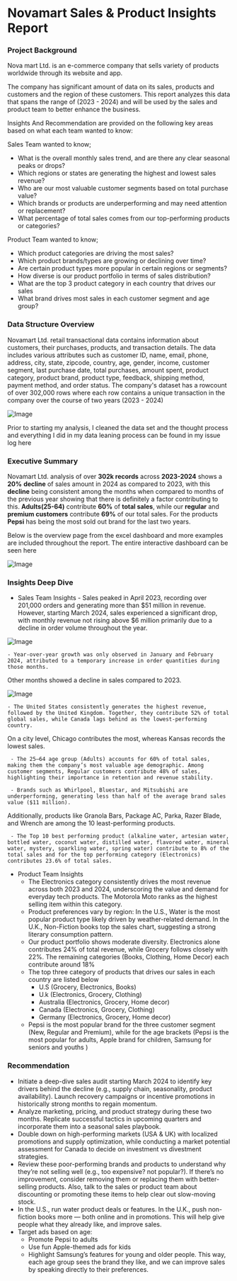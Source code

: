 # Novamart Sales & Product Insights Report
### Project Background
Nova mart Ltd. is an e-commerce company that sells variety of products worldwide through its website and app.

The company has significant amount of data on its sales, products and customers and the region of these customers. This report analyzes this data that spans the range of (2023 - 2024) and will be used by the sales and product team to better enhance the business.

Insights And Recommendation are provided on the following key areas based on what each team wanted to know:

 Sales Team wanted to know;
  - What is the overall monthly sales trend, and are there any clear seasonal peaks or drops?
  - Which regions or states are generating the highest and lowest sales revenue?
  - Who are our most valuable customer segments based on total purchase value?
  - Which brands or products are underperforming and may need attention or replacement?
  - What percentage of total sales comes from our top-performing products or categories?

 Product Team wanted to know;
  - Which product categories are driving the most sales?
  - Which product brands/types are growing or declining over time?
  - Are certain product types more popular in certain regions or segments?
  - How diverse is our product portfolio in terms of sales distribution?
  - What are the top 3 product category in each country that drives our sales
  - What brand drives most sales in each customer segment and age group? 

### Data Structure Overview
  Novamart Ltd. retail transactional data contains information about customers, their purchases, products, and transaction details. The data includes various attributes such as customer ID, name, email, phone, address, city, state, zipcode, country, age, gender, income, customer segment, last purchase date, total purchases, amount spent, product category, product brand, product type, feedback, shipping method, payment method, and order status.
  The company's dataset has a rowcount of over 302,000 rows where each row contains a unique transaction in the company over the course of two years (2023 - 2024)

![Image](https://github.com/user-attachments/assets/c3ad35b3-47f1-4dee-baab-a872e6e9a6c0)

Prior to starting my analysis, I cleaned the data set and the thought process and everything I did in my data leaning process can be found in my issue log here

###   Executive Summary
Novamart Ltd. analysis of over **302k records** across **2023-2024** shows a **20%** **decline** of sales amount in 2024 as compared to 2023, with this **decline** being consistent among the months when compared to months of the previous year showing that there is definitely a factor contributing to this. **Adults(25-64)** contribute **60%** of **total sales**, while our **regular** and **premium customers** contribute **69%** of our total sales.
    For the products **Pepsi** has being the most sold out brand for the last two years. 

Below is the overview page from the excel dashboard and more examples are included throughout the report. The entire interactive dashboard can be seen here

![Image](https://github.com/user-attachments/assets/46e2d404-f796-45dc-b22f-1fe9ff41656b) 

###   Insights Deep Dive
   - Sales Team Insights 
    - Sales peaked in April 2023, recording over 201,000 orders and generating more than $51 million in revenue.
However, starting March 2024, sales experienced a significant drop, with monthly revenue not rising above $6 million primarily due to a decline in order volume throughout the year.

![Image](https://github.com/user-attachments/assets/3aea3d19-638c-4a02-b281-40c79e8e95c3)
     
    - Year-over-year growth was only observed in January and February 2024, attributed to a temporary increase in order quantities during those months.
Other months showed a decline in sales compared to 2023.

![Image](https://github.com/user-attachments/assets/d967ed2a-62de-4b1b-acb0-99dc0e44812e)

    - The United States consistently generates the highest revenue, followed by the United Kingdom. Together, they contribute 52% of total global sales, while Canada lags behind as the lowest-performing country.
On a city level, Chicago contributes the most, whereas Kansas records the lowest sales.

       

     - The 25–64 age group (Adults) accounts for 60% of total sales, making them the company’s most valuable age demographic. Among customer segments, Regular customers contribute 48% of sales, highlighting their importance in retention and revenue stability.
     
     - Brands such as Whirlpool, Bluestar, and Mitsubishi are underperforming, generating less than half of the average brand sales value ($11 million).
Additionally, products like Granola Bars, Package AC, Parka, Razer Blade, and Wrench are among the 10 least-performing products.

     - The Top 10 best performing product (alkaline water, artesian water, bottled water, coconut water, distilled water, flavored water, mineral water, mystery, sparkling water, spring water) contribute to 8% of the total sales and for the top performing category (Electronics) contributes 23.6% of total sales.
   - Product Team Insights
     - The Electronics category consistently drives the most revenue across both 2023 and 2024, underscoring the value and demand for everyday tech products.
The Motorola Moto ranks as the highest selling item within this category.
     - Product preferences vary by region:
In the U.S., Water is the most popular product type likely driven by weather-related demand.
In the U.K., Non-Fiction books top the sales chart, suggesting a strong literary consumption pattern.
     - Our product portfolio shows moderate diversity. Electronics alone contributes 24% of total revenue, while Grocery follows closely with 22%. The remaining categories (Books, Clothing, Home Decor) each contribute around 18%
     - The top three category of products that drives our sales in each country are listed below
       - U.S (Grocery, Electronics, Books)
       - U.k (Electronics, Grocery, Clothing)
       - Australia (Electronics, Grocery, Home decor)
       - Canada (Electronics, Grocery, Clothing)
       - Germany (Electronics, Grocery, Home decor)
     - Pepsi is the most popular brand for the three customer segment (New, Regular and Premium), while for the age brackets (Pepsi is the most popular for adults, Apple brand for children, Samsung for seniors and youths )

### Recommendation
   - Initiate a deep-dive sales audit starting March 2024 to identify key drivers behind the decline (e.g., supply chain, seasonality, product availability).
Launch recovery campaigns or incentive promotions in historically strong months to regain momentum.
   - Analyze marketing, pricing, and product strategy during these two months. Replicate successful tactics in upcoming quarters and incorporate them into a seasonal sales playbook.
   - Double down on high-performing markets (USA & UK) with localized promotions and supply optimization, while conducting a market potential assessment for Canada to decide on investment vs divestment strategies.
   - Review these poor-performing brands and products to understand why they’re not selling well (e.g., too expensive? not popular?). If there’s no improvement, consider removing them or replacing them with better-selling products. Also, talk to the sales or product team about discounting or promoting these items to help clear out slow-moving stock.
   - In the U.S., run water product deals or features. In the U.K., push non-fiction books more — both online and in promotions. This will help give people what they already like, and improve sales.
   - Target ads based on age:
     - Promote Pepsi to adults
     - Use fun Apple-themed ads for kids
     - Highlight Samsung’s features for young and older people. This way, each age group sees the brand they like, and we can improve sales by speaking directly to their preferences.

          



          

 
